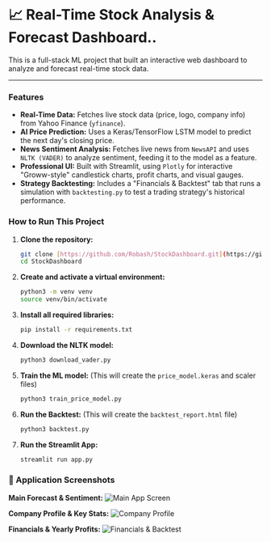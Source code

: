 # 📈 Real-Time Stock Analysis & Forecast Dashboard..
This is a full-stack ML project that built an interactive web dashboard to analyze and forecast real-time stock data.

---

### Features

* **Real-Time Data:** Fetches live stock data (price, logo, company info) from Yahoo Finance (`yfinance`).
* **AI Price Prediction:** Uses a Keras/TensorFlow LSTM model to predict the next day's closing price.
* **News Sentiment Analysis:** Fetches live news from `NewsAPI` and uses `NLTK (VADER)` to analyze sentiment, feeding it to the model as a feature.
* **Professional UI:** Built with Streamlit, using `Plotly` for interactive "Groww-style" candlestick charts, profit charts, and visual gauges.
* **Strategy Backtesting:** Includes a "Financials & Backtest" tab that runs a simulation with `backtesting.py` to test a trading strategy's historical performance.

### How to Run This Project

1.  **Clone the repository:**
    ```bash
    git clone [https://github.com/Robash/StockDashboard.git](https://github.com/Robash/StockDashboard.git)
    cd StockDashboard
    ```

2.  **Create and activate a virtual environment:**
    ```bash
    python3 -m venv venv
    source venv/bin/activate
    ```

3.  **Install all required libraries:**
    ```bash
    pip install -r requirements.txt
    ```

4.  **Download the NLTK model:**
    ```bash
    python3 download_vader.py
    ```

5.  **Train the ML model:**
    (This will create the `price_model.keras` and scaler files)
    ```bash
    python3 train_price_model.py
    ```

6.  **Run the Backtest:**
    (This will create the `backtest_report.html` file)
    ```bash
    python3 backtest.py
    ```

7.  **Run the Streamlit App:**
    ```bash
    streamlit run app.py
    ```
### 🚀 Application Screenshots

**Main Forecast & Sentiment:**
![Main App Screen](screenshots/01_forecast.jpg)

**Company Profile & Key Stats:**
![Company Profile](screenshots/02_profile.jpg)

**Financials & Yearly Profits:**
![Financials & Backtest](screenshots/03_financials.jpg)


